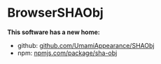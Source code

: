 # BrowserSHAObj

**This software has a new home:**
* github: [github.com/UmamiAppearance/SHAObj](https://github.com/UmamiAppearance/SHAObj)
* npm: [npmjs.com/package/sha-obj](https://www.npmjs.com/package/sha-obj)